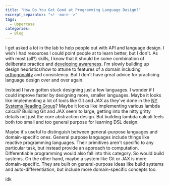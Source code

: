 ```yaml
---
title: "How Do You Get Good at Programming Language Design?"
excerpt_separator: "<!--more-->"
tags:
  - Uppercase
categories:
  - Blog
---
```


I get asked a lot in the lab to help people out with API and language design. I wish I had resources
I could point people at to learn better, but I don't. As with most (all?) skills, I know that it
should be some combination of deliberate practice and [developing
awareness](/blog/mindfulness-abstraction-design/). I'm slowly building up design
heuristics/how to attune to features of a domain including
[orthogonality](/blog/orthogonality/) and consistency. But I don't have great advice
for practicing language design over and over again.

Instead I have gotten stuck designing just a few languages. I wonder if I could improve faster by
designing more, smaller languages. Maybe it looks like implementing a lot of tools like Git and JAX
as they've done in the [NY Systems Reading Group](https://notes.ekzhang.com/events/nysrg)? Maybe it
looks like implementing various lambda calculi? Building Git and JAX seem to large, getting into the
nitty gritty details not just the core abstraction design. But building
lambda calculi feels both too small and too general purpose for learning DSL design.

Maybe it's useful to distinguish between general-purpose languages and domain-specific ones. General
purpose languages include things like reactive programming languages. Their primitives aren't
specific to any particular task, but instead provide an approach to computation. Differentiable
programming would also fall into this category. So would build systems. On the other hand, maybe a
system like Git or JAX is more domain-specific. They are built on general-purpose ideas like build
systems and auto-differentiation, but include more domain-specific concepts too.

idk
